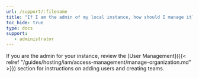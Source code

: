 ```yaml
---
url: /support/:filename
title: "If I am the admin of my local instance, how should I manage it?"
toc_hide: true
type: docs
support:
   - administrator
---
```

If you are the admin for your instance, review the [User Management]({{< relref "/guides/hosting/iam/access-management/manage-organization.md" >}}) section for instructions on adding users and creating teams.